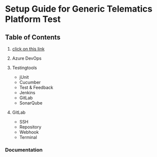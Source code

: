 # 				Setup Guide for Generic Telematics Platform Test

##				Table of Contents

1)	[click on this link](#documentation)

2) 	Azure DevOps

3)	Testingtools

	* jUnit
	* Cucumber
	* Test & Feedback
	* Jenkins
	* GitLab
	* SonarQube

4)	GitLab

	* SSH
	* Repository
	* Webhook 
	* Terminal




 
 
 
 
 
 
 
 
 
 
 
 
 
 
 
 
 
 
 
 
 
 
 
 
 
 
 
 
 
 
 
 
 
 
 
 
 
 
 
 
 
 
 
 
 
 
 
 
 
 
 
 
 
 
 
 


###				Documentation								
